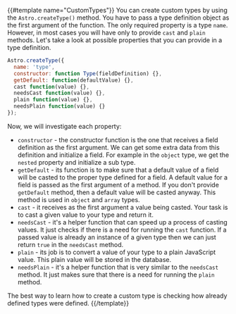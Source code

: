 {{#template name="CustomTypes"}}
You can create custom types by using the `Astro.createType()` method. You have to pass a type definition object as the first argument of the function. The only required property is a type `name`. However, in most cases you will have only to provide `cast` and `plain` methods. Let's take a look at possible properties that you can provide in a type definition.

```js
Astro.createType({
  name: 'type',
  constructor: function Type(fieldDefinition) {},
  getDefault: function(defaultValue) {},
  cast function(value) {},
  needsCast function(value) {},
  plain function(value) {},
  needsPlain function(value) {}
});
```

Now, we will investigate each property:

- `constructor` - the constructor function is the one that receives a field definition as the first argument. We can get some extra data from this definition and initialize a field. For example in the `object` type, we get the `nested` property and initialize a sub type.
- `getDefault` - its function is to make sure that a default value of a field will be casted to the proper type defined for a field. A default value for a field is passed as the first argument of a method. If you don't provide `getDefault` method, then a default value will be casted anyway. This method is used in `object` and `array` types.
- `cast` - it receives as the first argument a value being casted. Your task is to cast a given value to your type and return it.
- `needsCast` - it's a helper function that can speed up a process of casting values. It just checks if there is a need for running the `cast` function. If a passed value is already an instance of a given type then we can just return `true` in the `needsCast` method.
- `plain` - its job is to convert a value of your type to a plain JavaScript value. This plain value will be stored in the database.
- `needsPlain` - it's a helper function that is very similar to the `needsCast` method. It just makes sure that there is a need for running the `plain` method.

The best way to learn how to create a custom type is checking how already defined types were defined.
{{/template}}
